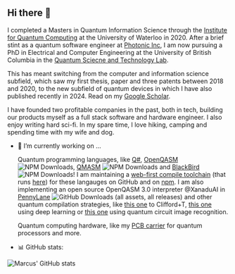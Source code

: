 ## Hi there 👋

<!--
**comp-phys-marc/comp-phys-marc** is a ✨ _special_ ✨ repository because its `README.md` (this file) appears on your GitHub profile.

Here are some ideas to get you started:

- 🔭 I’m currently working on ...
- 🌱 I’m currently learning ...
- 👯 I’m looking to collaborate on ...
- 🤔 I’m looking for help with ...
- 💬 Ask me about ...
- 📫 How to reach me: ...
- 😄 Pronouns: ...
- ⚡ Fun fact: ...
-->

I completed a Masters in Quantum Information Science through the [Institute for Quantum Computing](https://uwaterloo.ca/institute-for-quantum-computing/) at the University of Waterloo in 2020. After a brief stint as a quantum software engineer at [Photonic Inc](https://photonic.com/), I am now pursuing a PhD in Electrical and Computer Engineering at the University of British Columbia in the [Quantum Sciecne and Technology Lab](https://sites.google.com/view/ubcqtl/home). 

This has meant switching from the computer and information science subfield, which saw my first thesis, paper and three patents between 2018 and 2020, to the new subfield of quantum devices in which I have also published recently in 2024. Read on my [Google Scholar](https://scholar.google.ca/citations?user=XkHhU_0AAAAJ&hl=en).

I have founded two profitable companies in the past, both in tech, building our products myself as a full stack software and hardware engineer.
I also enjoy writing hard sci-fi. In my spare time, I love hiking, camping and spending time with my wife and dog.

- 🔭 I’m currently working on ...

  Quantum programming languages, like [Q#](https://github.com/comp-phys-marc/q-sharp-ts), [OpenQASM](https://github.com/comp-phys-marc/qasm-ts) ![NPM Downloads](https://img.shields.io/npm/dy/qasm-ts), [QMASM](https://github.com/comp-phys-marc/qmasm-ts) ![NPM Downloads](https://img.shields.io/npm/dy/qmasm-ts) and [BlackBird](https://github.com/comp-phys-marc/blackbird-ts) ![NPM Downloads](https://img.shields.io/npm/dy/blackbird-ts)! I am maintaining a [web-first compile toolchain](https://www.researchgate.net/publication/391803478_A_Web_Based_Compile_Toolchain_for_Quantum_Programming_Languages) (that runs [here](https://github.com/comp-phys-marc/distributed-emulator)) for these langauges on GitHub and on [npm](https://www.npmjs.com/~marcusedwards). I am also implementing an open source OpenQASM 3.0 interpreter @XanaduAI in [PennyLane](https://github.com/PennyLaneAI/pennylane) ![GitHub Downloads (all assets, all releases)](https://img.shields.io/github/downloads/PennyLaneAI/pennylane/total)
 and other quantum compilation strategies, like [this one](https://github.com/comp-phys-marc/compiling-shor) to Clifford+T, [this one](https://github.com/comp-phys-marc/quantum_channel_characterization) using deep learning or [this one](https://github.com/comp-phys-marc/circuit-parsers) using quantum circuit image recognition.

  Quantum computing hardware, like my [PCB carrier](https://github.com/comp-phys-marc/carrier_PCB) for quantum processors and more.

- :bar_chart: GitHub stats: 

![Marcus' GitHub stats](https://github-readme-stats.vercel.app/api?username=comp-phys-marc&show=reviews,prs_merged&theme=dark)
